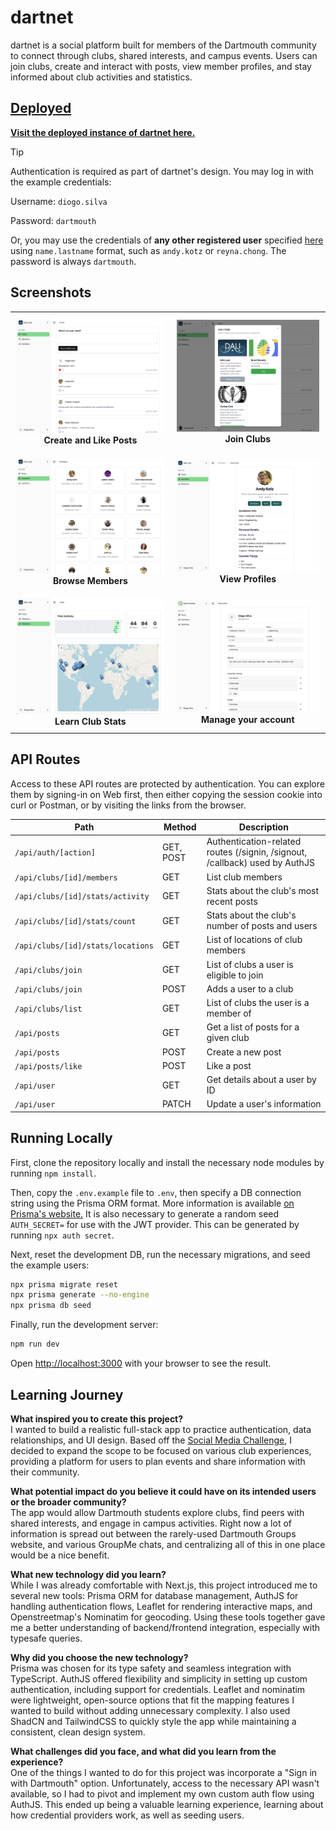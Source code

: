 # dartnet
dartnet is a social platform built for members of the Dartmouth community to connect through
clubs, shared interests, and campus events. Users can join clubs, create and interact with
posts, view member profiles, and stay informed about club activities and statistics.

## [Deployed](https://dartnet.vercel.app/)
**[Visit the deployed instance of dartnet here.](https://dartnet.vercel.app/)**
> [!TIP]
> 
> Authentication is required as part of dartnet's design.
> You may log in with the example credentials: 
> 
> Username: `diogo.silva`
> 
> Password: `dartmouth`
> 
> Or, you may use the credentials of **any other registered user** specified
> [here](./prisma/profiles.seed.json) using `name.lastname` format, such as
> `andy.kotz` or `reyna.chong`. The password is always `dartmouth`.

## Screenshots
<table>
  <tr>
    <td style="padding: 10px; text-align: center;">
      <img src=".github/create-posts.png" /><br/>
      <strong>Create and Like Posts</strong>
    </td>
    <td style="padding: 10px; text-align: center;">
      <img src=".github/join-clubs.png" /><br/>
      <strong>Join Clubs</strong>
    </td>
  </tr>
  <tr>
    <td style="padding: 10px; text-align: center;">
      <img src=".github/view-members-2.png"/><br/>
      <strong>Browse Members</strong>
    </td>
    <td style="padding: 10px; text-align: center;">
      <img src=".github/view-members.png" /><br/>
      <strong>View Profiles</strong>
    </td>
  </tr>
  <tr>
    <td style="padding: 10px; text-align: center;">
      <img src=".github/view-stats.png" /><br/>
      <strong>Learn Club Stats</strong>
    </td>
    <td style="padding: 10px; text-align: center;">
      <img src=".github/manage-profile.png" width="400"/><br/>
      <strong>Manage your account</strong>
    </td>
  </tr>
</table>

## API Routes
Access to these API routes are protected by authentication. You can
explore them by signing-in on Web first, then either copying the session cookie into
curl or Postman, or by visiting the links from the browser.

| Path                              | Method    | Description                                                                 |
|-----------------------------------|-----------|-----------------------------------------------------------------------------|
| `/api/auth/[action]`              | GET, POST | Authentication-related routes (/signin, /signout, /callback) used by AuthJS |
| `/api/clubs/[id]/members`         | GET       | List club members                                                           |
| `/api/clubs/[id]/stats/activity`  | GET       | Stats about the club's most recent posts                                    |
| `/api/clubs/[id]/stats/count`     | GET       | Stats about the club's number of posts and users                            |
| `/api/clubs/[id]/stats/locations` | GET       | List of locations of club members                                           |
| `/api/clubs/join`                 | GET       | List of clubs a user is eligible to join                                    |
| `/api/clubs/join`                 | POST      | Adds a user to a club                                                       |
| `/api/clubs/list`                 | GET       | List of clubs the user is a member of                                       |
| `/api/posts`                      | GET       | Get a list of posts for a given club                                        |
| `/api/posts`                      | POST      | Create a new post                                                           |
| `/api/posts/like`                 | POST      | Like a post                                                                 |
| `/api/user`                       | GET       | Get details about a user by ID                                              |
| `/api/user`                       | PATCH     | Update a user's information                                                 |


## Running Locally

First, clone the repository locally and install the necessary node modules
by running `npm install`.

Then, copy the `.env.example` file to `.env`, then specify a DB
connection string using the Prisma ORM format. More information is
available [on Prisma's website.](https://pris.ly/d/connection-strings) It is also 
necessary to generate a random seed `AUTH_SECRET=` for use with the JWT provider.
This can be generated by running `npx auth secret`.

Next, reset the development DB, run the necessary migrations, and seed the example users:
```bash
npx prisma migrate reset
npx prisma generate --no-engine
npx prisma db seed
```

Finally, run the development server:
```bash
npm run dev
```

Open [http://localhost:3000](http://localhost:3000) with your browser to see the result.


## Learning Journey

**What inspired you to create this project?**  
I wanted to build a realistic full-stack app to practice authentication, data relationships, and UI design.
Based off the [Social Media Challenge](https://dalilab.notion.site/Social-Media-Challenge-72a37c4d33d44de194e66253e7efe7a0),
I decided to expand the scope to be focused on various club experiences,
providing a platform for users to plan events and share information with their community. 

**What potential impact do you believe it could have on its intended users or the broader community?**  
The app would allow Dartmouth students explore clubs, find peers with shared interests, and engage in campus activities.
Right now a lot of information is spread out between the rarely-used Dartmouth Groups website, and various GroupMe chats,
and centralizing all of this in one place would be a nice benefit.

**What new technology did you learn?**  
While I was already comfortable with Next.js, this project introduced me to several new tools:
Prisma ORM for database management, AuthJS for handling authentication flows, Leaflet for rendering interactive maps,
and Openstreetmap's Nominatim for geocoding. Using these tools together gave me a better understanding of
backend/frontend integration, especially with typesafe queries.

**Why did you choose the new technology?**  
Prisma was chosen for its type safety and seamless integration with TypeScript. AuthJS offered flexibility and simplicity in setting up custom authentication, including support for credentials. Leaflet and nominatim were lightweight, open-source options that fit the mapping features I wanted to build without adding unnecessary complexity. I also used ShadCN and TailwindCSS to quickly style the app while maintaining a consistent, clean design system.

**What challenges did you face, and what did you learn from the experience?**  
One of the things I wanted to do for this project was incorporate a "Sign in with Dartmouth" option. Unfortunately,
access to the necessary API wasn't available, so I had to pivot and implement my own custom auth flow using AuthJS.
This ended up being a valuable learning experience, learning about how credential providers work, 
as well as seeding users.
